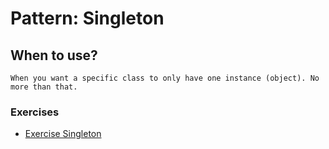 # Pattern: Singleton

## When to use?
``
When you want a specific class to only have one instance (object). No more than that.
``

### Exercises
- [Exercise Singleton](https://github.com/kammradt/faculdade-design-patterns/tree/master/src/patterns/singleton/exercises/)